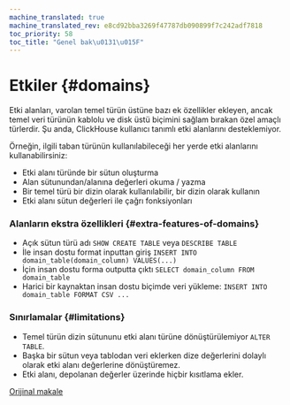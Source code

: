 ```yaml
---
machine_translated: true
machine_translated_rev: e8cd92bba3269f47787db090899f7c242adf7818
toc_priority: 58
toc_title: "Genel bak\u0131\u015F"
---
```


# Etkiler {#domains}

Etki alanları, varolan temel türün üstüne bazı ek özellikler ekleyen, ancak temel veri türünün kablolu ve disk üstü biçimini sağlam bırakan özel amaçlı türlerdir. Şu anda, ClickHouse kullanıcı tanımlı etki alanlarını desteklemiyor.

Örneğin, ilgili taban türünün kullanılabileceği her yerde etki alanlarını kullanabilirsiniz:

-   Etki alanı türünde bir sütun oluşturma
-   Alan sütunundan/alanına değerleri okuma / yazma
-   Bir temel türü bir dizin olarak kullanılabilir, bir dizin olarak kullanın
-   Etki alanı sütun değerleri ile çağrı fonksiyonları

### Alanların ekstra özellikleri {#extra-features-of-domains}

-   Açık sütun türü adı `SHOW CREATE TABLE` veya `DESCRIBE TABLE`
-   İle insan dostu format inputtan giriş `INSERT INTO domain_table(domain_column) VALUES(...)`
-   İçin insan dostu forma outputta çıktı `SELECT domain_column FROM domain_table`
-   Harici bir kaynaktan insan dostu biçimde veri yükleme: `INSERT INTO domain_table FORMAT CSV ...`

### Sınırlamalar {#limitations}

-   Temel türün dizin sütununu etki alanı türüne dönüştürülemiyor `ALTER TABLE`.
-   Başka bir sütun veya tablodan veri eklerken dize değerlerini dolaylı olarak etki alanı değerlerine dönüştüremez.
-   Etki alanı, depolanan değerler üzerinde hiçbir kısıtlama ekler.

[Orijinal makale](https://clickhouse.tech/docs/en/data_types/domains/overview) <!--hide-->
